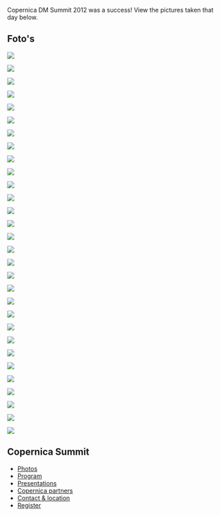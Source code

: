 Copernica DM Summit 2012 was a success! View the pictures taken that day
below.

Foto's
------

![](dmsummit2012_photos/DSC04530.jpg)

![](dmsummit2012_photos/DSC04531.jpg)

![](dmsummit2012_photos/DSC04551.jpg)

![](dmsummit2012_photos/DSC04555.jpg)

![](dmsummit2012_photos/DSC04653.jpg)

![](dmsummit2012_photos/DSC04654.jpg)

![](dmsummit2012_photos/DSC04664.jpg)

![](dmsummit2012_photos/DSC04870.jpg)

![](dmsummit2012_photos/DSC04666.jpg)

![](dmsummit2012_photos/DSC04668.jpg)

![](dmsummit2012_photos/DSC04670.jpg)

![](dmsummit2012_photos/DSC04680.jpg)

![](dmsummit2012_photos/DSC04682.jpg)

![](dmsummit2012_photos/DSC04683.jpg)

![](dmsummit2012_photos/DSC04698.jpg)

![](dmsummit2012_photos/DSC04699.jpg)

![](dmsummit2012_photos/DSC04709.jpg)

![](dmsummit2012_photos/DSC04711.jpg)

![](dmsummit2012_photos/DSC04713.jpg)

![](dmsummit2012_photos/DSC04714.jpg)

![](dmsummit2012_photos/DSC04715.jpg)

![](dmsummit2012_photos/DSC04716.jpg)

![](dmsummit2012_photos/DSC04724.jpg)

![](dmsummit2012_photos/DSC04487.jpg)

![](dmsummit2012_photos/DSC04741.jpg)

![](dmsummit2012_photos/DSC04744.jpg)

![](dmsummit2012_photos/DSC04757.jpg)

![](dmsummit2012_photos/DSC04759.jpg)

![](dmsummit2012_photos/DSC04838.jpg)

![](dmsummit2012_photos/DSC04842.jpg)

Copernica Summit
----------------

-   [Photos](./photos-copernica-dm-summit-2012.md "Photos Copernica DM Summit 2012")
-   [Program](./program-copernica-dm-summit-2012.md "Copernica DM Summit program")
-   [Presentations](./speakers-copernica-dm-summit-2012.md "Copernica DM Summit speakers")
-   [Copernica partners](./copernica-partners.md "Copernica partners")
-   [Contact & location](./contact-location.md "Copernica DM Summit contact & location")
-   [Register](./register-now-for-the-copernica-dm-summit.md "Register")

